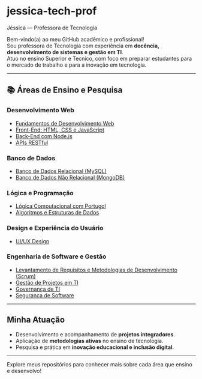 # jessica-tech-prof
Jéssica — Professora de Tecnologia

Bem-vindo(a) ao meu GitHub acadêmico e profissional!  
Sou professora de Tecnologia com experiência em **docência, desenvolvimento de sistemas e gestão em TI**.  
Atuo no ensino Superior e Tecnico, com foco em preparar estudantes para o mercado de trabalho e para a inovação em tecnologia.

---

## 📚 Áreas de Ensino e Pesquisa

### Desenvolvimento Web
- [Fundamentos de Desenvolvimento Web]((https://github.com/Jessica-Arnaut/Fundamentos-de-Desenvolvimento-Web.git))  
- [Front-End: HTML, CSS e JavaScript](#)  
- [Back-End com Node.js](#)  
- [APIs RESTful](#)  

### Banco de Dados
- [Banco de Dados Relacional (MySQL)](#)  
- [Banco de Dados Não Relacional (MongoDB)](#)  

### Lógica e Programação
- [Lógica Computacional com Portugol](#)  
- [Algoritmos e Estruturas de Dados](#)  

### Design e Experiência do Usuário
- [UI/UX Design](#)  

### Engenharia de Software e Gestão
- [Levantamento de Requisitos e Metodologias de Desenvolvimento (Scrum)](#)  
- [Gestão de Projetos em TI](#)  
- [Governança de TI](#)  
- [Segurança de Software](#)  

---

## Minha Atuação
- Desenvolvimento e acompanhamento de **projetos integradores**.  
- Aplicação de **metodologias ativas** no ensino de tecnologia.  
- Pesquisa e prática em **inovação educacional e inclusão digital**.  

---

Explore meus repositórios para conhecer mais sobre cada área que ensino e desenvolvo!
